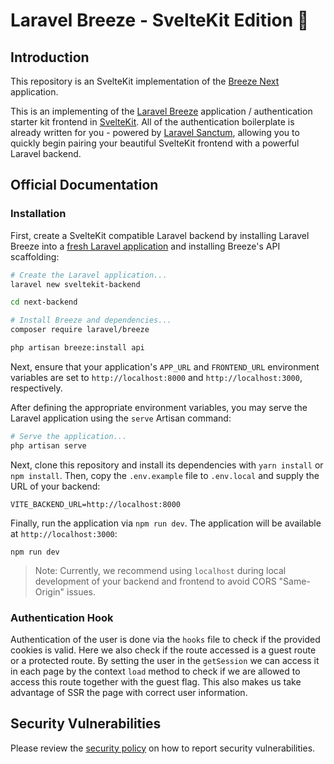 # Laravel Breeze - SvelteKit Edition 🦅

## Introduction

This repository is an SvelteKit implementation of the [Breeze Next](https://github.com/laravel/breeze-next) application.

This is an implementing of the [Laravel Breeze](https://laravel.com/docs/starter-kits) application / authentication starter kit frontend in [SvelteKit](https://kit.svelte.dev/). All of the authentication boilerplate is already written for you - powered by [Laravel Sanctum](https://laravel.com/docs/sanctum), allowing you to quickly begin pairing your beautiful SvelteKit frontend with a powerful Laravel backend.

## Official Documentation

### Installation

First, create a SvelteKit compatible Laravel backend by installing Laravel Breeze into a [fresh Laravel application](https://laravel.com/docs/installation) and installing Breeze's API scaffolding:

```bash
# Create the Laravel application...
laravel new sveltekit-backend

cd next-backend

# Install Breeze and dependencies...
composer require laravel/breeze

php artisan breeze:install api
```

Next, ensure that your application's `APP_URL` and `FRONTEND_URL` environment variables are set to `http://localhost:8000` and `http://localhost:3000`, respectively.

After defining the appropriate environment variables, you may serve the Laravel application using the `serve` Artisan command:

```bash
# Serve the application...
php artisan serve
```

Next, clone this repository and install its dependencies with `yarn install` or `npm install`. Then, copy the `.env.example` file to `.env.local` and supply the URL of your backend:

```
VITE_BACKEND_URL=http://localhost:8000
```

Finally, run the application via `npm run dev`. The application will be available at `http://localhost:3000`:

```
npm run dev
```

> Note: Currently, we recommend using `localhost` during local development of your backend and frontend to avoid CORS "Same-Origin" issues.

### Authentication Hook

Authentication of the user is done via the `hooks` file to check if the provided cookies is valid. Here we also check if the route accessed is a guest route or a protected route.
By setting the user in the `getSession` we can access it in each page by the context `load` method to check if we are allowed to access this route together with the guest flag. This also makes us take advantage of SSR the page with correct user information.

## Security Vulnerabilities

Please review the [security policy](https://github.com/laravel/breeze-next/security/policy) on how to report security vulnerabilities.
